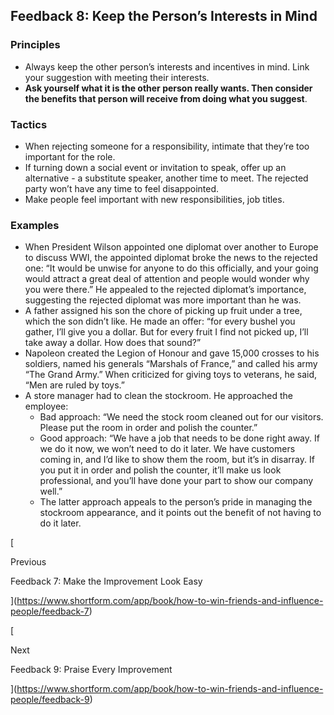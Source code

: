 ## Feedback 8: Keep the Person’s Interests in Mind

### Principles

- Always keep the other person’s interests and incentives in mind. Link your suggestion with meeting their interests.
- **Ask yourself what it is the other person really wants. Then consider the benefits that person will receive from doing what you suggest**.

### Tactics

- When rejecting someone for a responsibility, intimate that they’re too important for the role.
- If turning down a social event or invitation to speak, offer up an alternative - a substitute speaker, another time to meet. The rejected party won’t have any time to feel disappointed.
- Make people feel important with new responsibilities, job titles.

### Examples

- When President Wilson appointed one diplomat over another to Europe to discuss WWI, the appointed diplomat broke the news to the rejected one: “It would be unwise for anyone to do this officially, and your going would attract a great deal of attention and people would wonder why you were there.” He appealed to the rejected diplomat’s importance, suggesting the rejected diplomat was more important than he was.
- A father assigned his son the chore of picking up fruit under a tree, which the son didn’t like. He made an offer: “for every bushel you gather, I’ll give you a dollar. But for every fruit I find not picked up, I’ll take away a dollar. How does that sound?”
- Napoleon created the Legion of Honour and gave 15,000 crosses to his soldiers, named his generals “Marshals of France,” and called his army “The Grand Army.” When criticized for giving toys to veterans, he said, “Men are ruled by toys.”
- A store manager had to clean the stockroom. He approached the employee:
    - Bad approach: “We need the stock room cleaned out for our visitors. Please put the room in order and polish the counter.”
    - Good approach: “We have a job that needs to be done right away. If we do it now, we won’t need to do it later. We have customers coming in, and I’d like to show them the room, but it’s in disarray. If you put it in order and polish the counter, it’ll make us look professional, and you’ll have done your part to show our company well.”
    - The latter approach appeals to the person’s pride in managing the stockroom appearance, and it points out the benefit of not having to do it later.

[

Previous

Feedback 7: Make the Improvement Look Easy

](https://www.shortform.com/app/book/how-to-win-friends-and-influence-people/feedback-7)

[

Next

Feedback 9: Praise Every Improvement

](https://www.shortform.com/app/book/how-to-win-friends-and-influence-people/feedback-9)